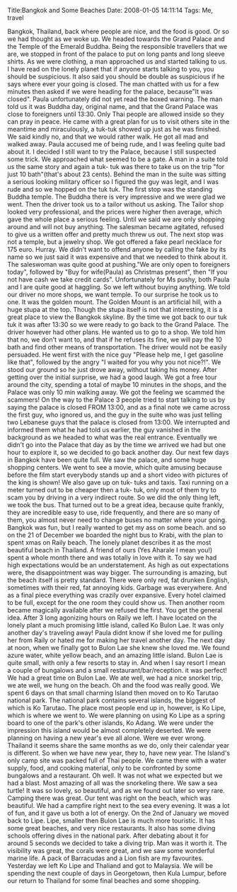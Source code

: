 Title:Bangkok and Some Beaches
Date: 2008-01-05 14:11:14
Tags: Me, travel

Bangkok, Thailand, back where people are nice, and the food is good. Or so we
had thought as we woke up. We headed towards the Grand Palace and the Temple
of the Emerald Buddha. Being the responsible travellers that we are, we
stopped in front of the palace to put on long pants and long sleeve shirts. As
we were clothing, a man approached us and started talking to us. I have read
on the lonely planet that if anyone starts talking to you, you should be
suspicious. It also said you should be double as suspicious if he says where
ever your going is closed. The man chatted with us for a few minutes then
asked if we were heading for the palace, because"It was closed". Paula
unfortunately did not yet read the boxed warning. The man told us it was
Buddha day, original name, and that the Grand Palace was close to foreigners
until 13:30. Only Thai people are allowed inside so they can pray in peace. He
came with a great plan for us to visit others site in the meantime and
miraculously, a tuk-tuk showed up just as he was finished. We said kindly no,
and that we would rather walk. He got all mad and walked away. Paula accused
me of being rude, and I was feeling quite bad about it. I decided I still want
to try the Palace, because I still suspected some trick. We approached what
seemed to be a gate. A man in a suite told us the same story and again a tuk-
tuk was there to take us on the trip "for just 10 bath"(that's about 23
cents). Behind the man in the suite was sitting a serious looking military
officer so I figured the guy was legit, and I was rude and so we hopped on the
tuk tuk. The first stop was the standing Buddha temple. The Buddha there is
very impressive and we were glad we went. Then the driver took us to a tailor
without us asking. The Tailor shop looked very professional, and the prices
were higher then average, which gave the whole place a serious feeling. Until
we said we are only shopping around and will not buy anything. The salesman
became agitated, refused to give us a written offer and pretty much threw us
out. The next stop was not a temple, but a jewelry shop. We got offered a fake
pearl necklace for 175 euro. Hurray. We didn't want to offend anyone by
calling the fake by its name so we just said it was expensive and that we
needed to think about it. The saleswoman was quite good at pushing."We are
only open to foreigners today", followed by "Buy for wife(Paula) as Christmas
present", then "If you not have cash we take credit cards". Unfortunately for
Ms pushy, both Paula and I are quite good at haggling. So we left without
buying anything. We told our driver no more shops, we want temple. To our
surprise he took us to one. It was the golden mount. The Golden Mount is an
artificial hill, with a huge stupa at the top. Though the stupa itself is not
that interesting, it is a great place to view the Bangkok skyline. By the time
we got back to our tuk tuk it was after 13:30 so we were ready to go back to
the Grand Palace. The driver however had other plans. He wanted us to go to a
shop. We told him that no, we don't want to, and that if he refuses its fine,
we will pay the 10 bath and find other means of transportation. The driver
would not be easily persuaded. He went first with the nice guy "Please help
me, I get gasoline like that", followed by the angry "I waited for you why you
not nice?!". We stood our ground so he just drove away, without taking his
money. After getting over the initial surprise, we had a good laugh. We got a
free tour around the city, spending a total of maybe 10 minutes in the shops,
and the Palace was only 10 min walking away. We got the feeling we scammed the
scammers! On the way to the Palace 3 people tried to start talking to us by
saying the palace is closed FROM 13:00, and as a final note we came across the
first guy, who ignored us, and the guy in the suite who was just telling two
Lebanese guys that the palace is closed from 13:00. We interrupted and
informed them what he had told us earlier, the guy vanished in the background
as we headed to what was the real entrance. Eventually we didn't go into the
Palace that day as by the time we arrived we had but one hour to explore it,
so we decided to go back another day. Our next few days in Bangkok have been
quite full. We saw the palace, and some huge shopping centers. We went to see
a movie, which quite amusing because before the film start everybody stands up
and a short video with pictures of the king is shown! We also gave up on tuk-
tuks and taxis. Taxi running on a meter turned out to be cheaper then a tuk-
tuk, only most of them try to scam you by driving in a very indirect route. So
we did the only thing left, we took the bus. That turned out to be a great
idea, because quite frankly, they are incredible easy to use, ride frequently,
and there are so many of them, you almost never need to change buses no matter
where your going. Bangkok was fun, but I really wanted to get my ass on some
beach. and so on the 21 of December we boarded the night bus to Krabi, with
the plan to spent xmas on Raily beach. The lonely planet describes it as the
most beautiful beach in Thailand. A friend of ours (Yes Aharale I mean you!)
spent a whole month there and was totally in love with it. To say we had high
expectations would be an understatement. As high as out expectations were, the
disappointment was way bigger. The surrounding is amazing, but the beach
itself is pretty standard. There were only red, fat drunken English, sometimes
with their red, fat annoying kids. Garbage was everywhere. And as a final
piece everything was crazily over expansive. Every hotel claimed to be full,
except for the one room they could show us. Then another room became magically
available after we refused the first. You get the general idea. After 3 long
agonizing hours on Raily we left. I have located on the lonely plant a much
promising little island, called Ko Bulon Lae. It was only another day's
traveling away! Paula didnt know if she loved me for pulling her from Raily or
hated me for making her travel another day. The next day at noon, when we
finally got to Bulon Lae she knew she loved me. We found azure water, white
yellow beach, and an amazing little island. Bulon Lae is quite small, with
only a few resorts to stay in. And when I say resort I mean a couple of
bungalows and a small restaurant/bar/reception. it was perfect! We had a great
time on Bulon Lae. We ate well, we had a nice snorkel trip, we ate well, we
hung on the beach. Oh and the food was really good. We spent 6 days on that
small charming Island then moved on to Ko Tarutao national park. The national
park contains several islands, the biggest of which is Ko Tarutao. The place
most people end up in, however, is Ko Lipe, which is where we went to. We were
planning on using Ko Lipe as a spring board to one of the park's other
islands, Ko Adang. We were under the impression this island would be almost
completely deserted. We were planning on having a new year's eve all alone.
Were we ever wrong. Thailand it seems share the same months as we do, only
their calendar year is different. So when we have new year, they to, have new
year. The Island's only camp site was packed full of Thai people. We came
there with a water supply, food, and cooking material, only to be confronted
by some bungalows and a restaurant. Oh well. It was not what we expected but
we had a blast. Most amazing of all was the snorkeling there. We saw a sea
turtle! It was so lovely, so beautiful, and as we found out later so very
rare. Camping there was great. Our tent was right on the beach, which was
beautiful. We had a campfire right next to the sea every evening. It was a lot
of fun, and it gave us both a lot of energy. On the 2nd of January we moved
back to Lipe. Lipe, smaller then Bulon Lae is much more touristic. It has some
great beaches, and very nice restaurants. It also has some diving schools
offering dives in the national park. After debating about it for around 5
seconds we decided to take a diving trip. Man was it worth it. The visibility
was great, the corals were great, and we saw some wonderful marine life. A
pack of Barracudas and a Lion fish are my favourites. Yesterday we left Ko
Lipe and Thaliand and got to Malaysia. We will be spending the next couple of
days in Georgetown, then Kula Lumpur, before our return to Thailand for some
final beaches and some shopping.

